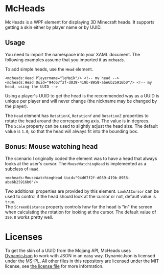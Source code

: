 # McHeads
McHeads is a WPF element for displaying 3D Minecraft heads. It supports getting a skin either by player name or by UUID.

## Usage
You need to import the namespace into your XAML document. The following examples assume that you imported it as `mcheads`.

To add simple heads, use the `Head` element.
```xaml
<mcheads:Head Playername="leMaik"/> <!-- my head -->
<mcheads:Head Uuid="94d67f2f-d039-419b-8958-abe6b25916b0"/> <!-- my head, using the UUID -->
```
Using a player's UUID to get the head is the recommended way as a UUID is unique per player and will never change (the nickname may be changed by the player).

The `Head` element has `RotationX`, `RotationY` and `RotationZ` properties to rotate the head around the corresponding axis. The value is in degrees.  
The `Scale` property can be used to slightly adjust the head size. The default value is `1.0`, so that the head will always fit into the bounding box.

## Bonus: Mouse watching head
The scenario I originally coded the element was to have a head that always looks at the user's cursor. The `MouseWatchingHead` is implemented as a subclass of `Head`.

```xaml
<mcheads:MouseWatchingHead Uuid="94d67f2f-d039-419b-8958-abe6b25916b0"/>
```
Two additional properties are provided by this element. `LookAtCursor` can be used to control if the head should look at the cursor or not, default value is `true`.  
The `ScreenDistance` property controls how far the head is "in" the screen when calculating the rotation for looking at the cursor. The default value of `350.0` works pretty well.

# Licenses
To get the skin of a UUID from the Mojang API, McHeads uses [DynamicJson][dynjson] to work with JSON in an easy way. DynamicJson is licensed under the [MS-PL][mspl]. All other files in this repository are licensed under the MIT license, see [the license file][license] for more information.

[dynjson]: http://dynamicjson.codeplex.com/
[mspl]: https://github.com/leMaik/McHeads/blob/master/MS-PL
[license]: https://github.com/leMaik/McHeads/blob/master/LICENSE
